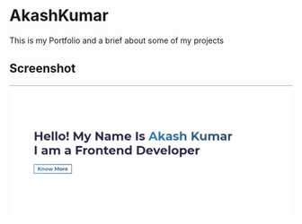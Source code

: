 # AkashKumar
This is my Portfolio and a brief about some of my projects

## Screenshot

<img src="https://raw.githubusercontent.com/akkashsri/AkashKumar/master/src/images/screenshot.png" width="600px">

  
